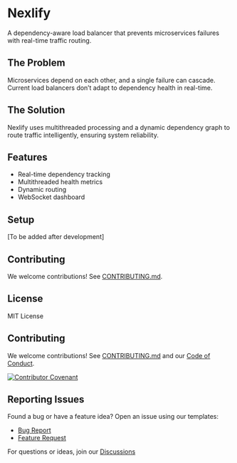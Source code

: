 # Nexlify

A dependency-aware load balancer that prevents microservices failures with real-time traffic routing.

## The Problem

Microservices depend on each other, and a single failure can cascade. Current load balancers don’t adapt to dependency health in real-time.

## The Solution

Nexlify uses multithreaded processing and a dynamic dependency graph to route traffic intelligently, ensuring system reliability.

## Features

- Real-time dependency tracking
- Multithreaded health metrics
- Dynamic routing
- WebSocket dashboard

## Setup

[To be added after development]

## Contributing

We welcome contributions! See [CONTRIBUTING.md](CONTRIBUTING.md).

## License

MIT License

## Contributing

We welcome contributions! See [CONTRIBUTING.md](CONTRIBUTING.md) and our [Code of Conduct](CODE_OF_CONDUCT.md).

[![Contributor Covenant](https://img.shields.io/badge/Contributor%20Covenant-2.1-4baaaa.svg)](CODE_OF_CONDUCT.md)

## Reporting Issues

Found a bug or have a feature idea? Open an issue using our templates:

* [Bug Report](.github/ISSUE\_TEMPLATE/bug\_report.md)
* [Feature Request](.github/ISSUE\_TEMPLATE/feature\_request.md)

For questions or ideas, join our [Discussions](https://github.com/karanbagle/Nexlify/discussions)
